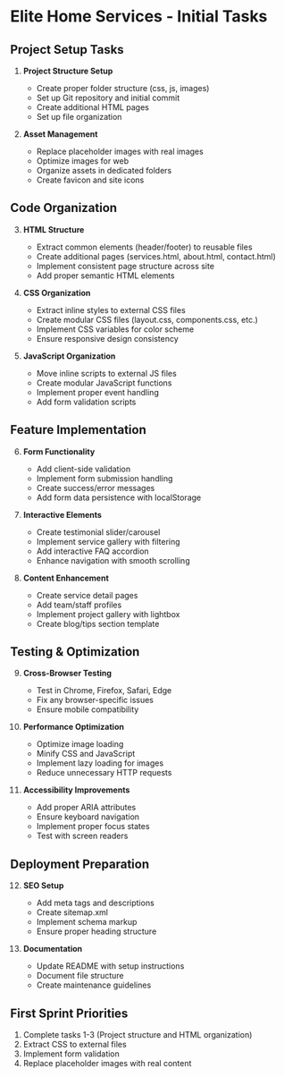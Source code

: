 # Elite Home Services - Initial Tasks

## Project Setup Tasks

1. **Project Structure Setup**
   - Create proper folder structure (css, js, images)
   - Set up Git repository and initial commit
   - Create additional HTML pages
   - Set up file organization

2. **Asset Management**
   - Replace placeholder images with real images
   - Optimize images for web
   - Organize assets in dedicated folders
   - Create favicon and site icons

## Code Organization

3. **HTML Structure**
   - Extract common elements (header/footer) to reusable files
   - Create additional pages (services.html, about.html, contact.html)
   - Implement consistent page structure across site
   - Add proper semantic HTML elements

4. **CSS Organization**
   - Extract inline styles to external CSS files
   - Create modular CSS files (layout.css, components.css, etc.)
   - Implement CSS variables for color scheme
   - Ensure responsive design consistency

5. **JavaScript Organization**
   - Move inline scripts to external JS files
   - Create modular JavaScript functions
   - Implement proper event handling
   - Add form validation scripts

## Feature Implementation

6. **Form Functionality**
   - Add client-side validation
   - Implement form submission handling
   - Create success/error messages
   - Add form data persistence with localStorage

7. **Interactive Elements**
   - Create testimonial slider/carousel
   - Implement service gallery with filtering
   - Add interactive FAQ accordion
   - Enhance navigation with smooth scrolling

8. **Content Enhancement**
   - Create service detail pages
   - Add team/staff profiles
   - Implement project gallery with lightbox
   - Create blog/tips section template

## Testing & Optimization

9. **Cross-Browser Testing**
   - Test in Chrome, Firefox, Safari, Edge
   - Fix any browser-specific issues
   - Ensure mobile compatibility

10. **Performance Optimization**
    - Optimize image loading
    - Minify CSS and JavaScript
    - Implement lazy loading for images
    - Reduce unnecessary HTTP requests

11. **Accessibility Improvements**
    - Add proper ARIA attributes
    - Ensure keyboard navigation
    - Implement proper focus states
    - Test with screen readers

## Deployment Preparation

12. **SEO Setup**
    - Add meta tags and descriptions
    - Create sitemap.xml
    - Implement schema markup
    - Ensure proper heading structure

13. **Documentation**
    - Update README with setup instructions
    - Document file structure
    - Create maintenance guidelines

## First Sprint Priorities

1. Complete tasks 1-3 (Project structure and HTML organization)
2. Extract CSS to external files
3. Implement form validation
4. Replace placeholder images with real content
